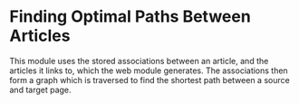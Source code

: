 # Finding Optimal Paths Between Articles
This module uses the stored associations between an article, and the articles it links to,
which the web module generates.
The associations then form a graph which is traversed to find the shortest path between a source and target page.
